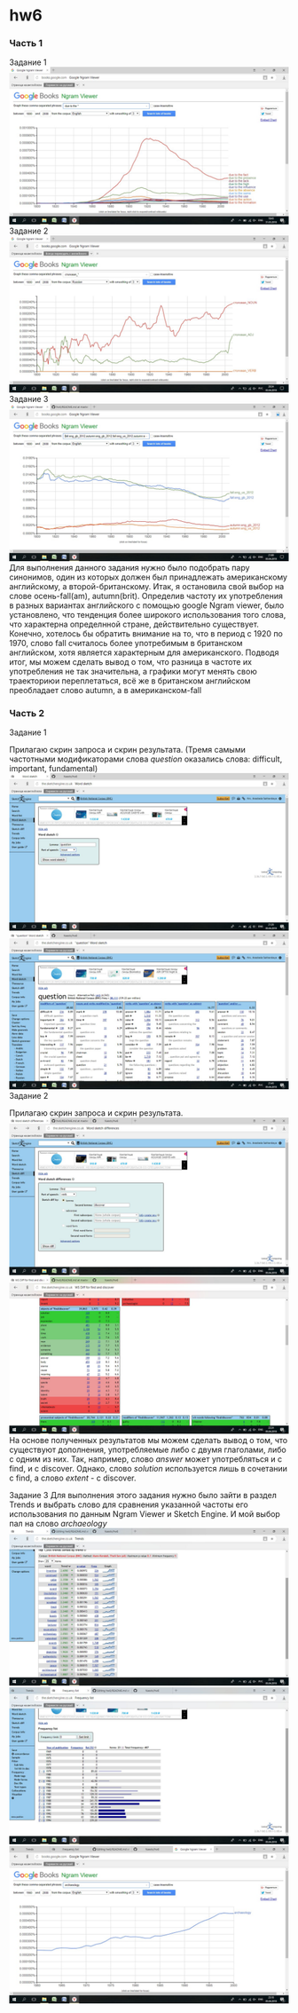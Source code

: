 # hw6
### Часть 1
Задание 1
![ ](https://github.com/Nassts/hw6/blob/master/due.jpg)
Задание 2
![ ](https://github.com/Nassts/hw6/blob/master/sptags.jpg)
Задание 3
![ ](https://github.com/Nassts/hw6/blob/master/gbus.jpg)
Для выполнения данного задания нужно было подобрать пару синонимов, один из которых должен был принадлежать американскому английскому, а второй-британскому. Итак, я остановила свой выбор на слове осень-fall(am), autumn(brit). Определив частоту их употребления в разных вариантах английского с помощью google Ngram viewer, было установлено, что тенденция более широкого использования того слова, что характерна определнной стране, действительно существует. Конечно, хотелось бы обратить внимание на то, что в период с 1920 по 1970, слово fall считалось более употребимым в британском английском, хотя является характерным для американского. Подводя итог, мы можем сделать вывод о том, что разница в частоте их употребления не так значительна, а графики могут менять свою траекториюи переплетаться, всё же в британском английском преобладает слово autumn, а в американском-fall
### Часть 2
Задание 1

Прилагаю скрин запроса и скрин результата. (Тремя самыми частотными модификаторами слова *question* оказались слова: difficult, important, fundamental)
![ ](https://github.com/Nassts/hw6/blob/master/sketchq1.jpg)
![ ](https://github.com/Nassts/hw6/blob/master/sketchq2.jpg)
Задание 2

Прилагаю скрин запроса и скрин результата.
![ ](https://github.com/Nassts/hw6/blob/master/diffv1.jpg)
![ ](https://github.com/Nassts/hw6/blob/master/diffv2.jpg)
На основе полученных результатов мы можем сделать вывод о том, что существуют дополнения, употребляемые либо с двумя глаголами, либо с одним из них. Так, например, слово *answer* может употребляться и с find, и с discover. Однако, слово *solution* используется лишь в сочетании с find, а слово *extent* - с discover.

Задание 3
Для выполнения этого задания нужно было зайти в раздел Trends и выбрать слово для сравнения указанной частоты его использования по данным Ngram Viewer и Sketch Engine. И мой выбор пал на слово *archaeology*
![ ](https://github.com/Nassts/hw6/blob/master/trends1.jpg)
![ ](https://github.com/Nassts/hw6/blob/master/trends2.jpg)
![ ](https://github.com/Nassts/hw6/blob/master/ngv3.jpg)
